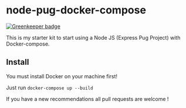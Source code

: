 # node-pug-docker-compose

[![Greenkeeper badge](https://badges.greenkeeper.io/chokri/node-pug-docker-compose.svg)](https://greenkeeper.io/)

This is my starter kit to start using a Node JS (Express Pug Project) with Docker-compose.

## Install

You must install Docker on your machine first!

Just run `docker-compose up --build`

If you have a new recommendations all pull requests are welcome !

